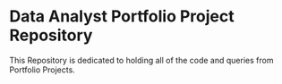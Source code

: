# Data Analyst Portfolio Project Repository

This Repository is dedicated to holding all of the code and queries from Portfolio Projects.
